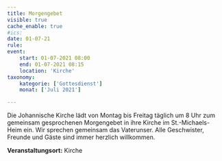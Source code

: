 ```yaml
---
title: Morgengebet
visible: true
cache_enable: true
#ics: 
date: 01-07-21
rule: 
event:
	start: 01-07-2021 08:00
	end: 01-07-2021 08:15
	location: 'Kirche'
taxonomy:
	kategorie: ['Gottesdienst']
	monat: ['Juli 2021']

---
```

Die Johannische Kirche lädt von Montag bis Freitag täglich um 8 Uhr zum gemeinsam gesprochenen Morgengebet in ihre Kirche im St.-Michaels-Heim ein. Wir sprechen gemeinsam das Vaterunser. Alle Geschwister, Freunde und Gäste sind immer herzlich willkommen.



**Veranstaltungsort:** Kirche

